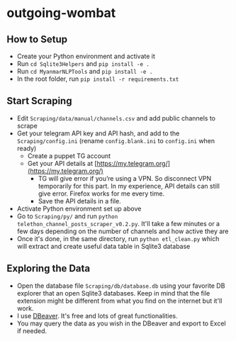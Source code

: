 # outgoing-wombat

## How to Setup

- Create your Python environment and activate it
- Run `cd Sqlite3Helpers` and `pip install -e .`
- Run `cd MyanmarNLPTools` and `pip install -e .`
- In the root folder, run `pip install -r requirements.txt`

## Start Scraping

- Edit `Scraping/data/manual/channels.csv` and add public channels to scrape
- Get your telegram API key and API hash, and add to the `Scraping/config.ini` (rename `config.blank.ini` to `config.ini` when ready)
  - Create a puppet TG account
  - Get your API details at [https://my.telegram.org/](https://my.telegram.org/)
      - TG will give error if you’re using a VPN. So disconnect VPN temporarily for this part. In my experience, API details can still give error. Firefox works for me every time.
      - Save the API details in a file.
- Activate Python environment set up above
- Go to `Scraping/py/` and run `python telethon_channel_posts_scraper_v0.2.py`. It'll take a few minutes or a few days depending on the number of channels and how active they are
- Once it's done, in the same directory, run `python etl_clean.py` which will extract and create useful data table in Sqlite3 database

## Exploring the Data

- Open the database file `Scraping/db/database.db` using your favorite DB explorer that an open Sqlite3 databases. Keep in mind that the file extension might be different from what you find on the internet but it'll work.
- I use [DBeaver](https://dbeaver.io/). It's free and lots of great functionalities.
- You may query the data as you wish in the DBeaver and export to Excel if needed.

